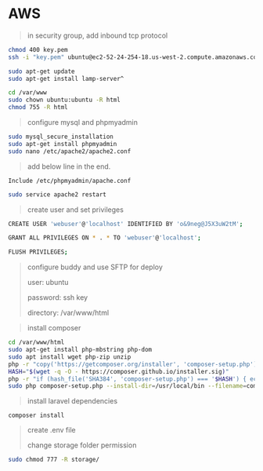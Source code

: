 # AWS

> in security group, add inbound tcp protocol

```bash
chmod 400 key.pem
ssh -i "key.pem" ubuntu@ec2-52-24-254-18.us-west-2.compute.amazonaws.com
```

```bash
sudo apt-get update
sudo apt-get install lamp-server^

cd /var/www
sudo chown ubuntu:ubuntu -R html
chmod 755 -R html
```

> configure mysql and phpmyadmin

```bash
sudo mysql_secure_installation
sudo apt-get install phpmyadmin
sudo nano /etc/apache2/apache2.conf
```

> add below line in the end.

```
Include /etc/phpmyadmin/apache.conf
```

```bash
sudo service apache2 restart
```

>  create user and set privileges

```bash
CREATE USER 'webuser'@'localhost' IDENTIFIED BY 'o&9neg@J5X3uW2tM';

GRANT ALL PRIVILEGES ON * . * TO 'webuser'@'localhost';

FLUSH PRIVILEGES;
```

> configure buddy and use SFTP for deploy
>
> user: ubuntu
>
> password: ssh key
>
> directory: /var/www/html

> install composer

```bash
cd /var/www/html
sudo apt-get install php-mbstring php-dom
sudo apt install wget php-zip unzip
php -r "copy('https://getcomposer.org/installer', 'composer-setup.php');"
HASH="$(wget -q -O - https://composer.github.io/installer.sig)"
php -r "if (hash_file('SHA384', 'composer-setup.php') === '$HASH') { echo 'Installer verified'; } else { echo 'Installer corrupt'; unlink('composer-setup.php'); } echo PHP_EOL;"
sudo php composer-setup.php --install-dir=/usr/local/bin --filename=composer
```

> install laravel dependencies

```bas
composer install
```

> create .env file
>
> change storage folder permission

```bash
sudo chmod 777 -R storage/
```

